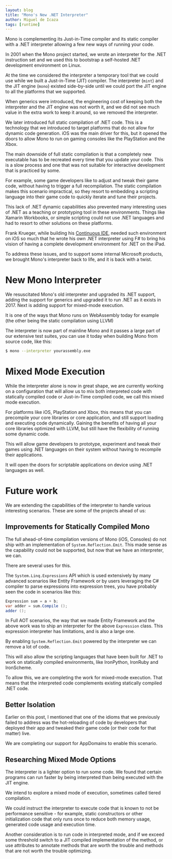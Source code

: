 ```yaml
---
layout: blog
title: "Mono's New .NET Interpreter"
author: Miguel de Icaza
tags: [runtime]
---
```


Mono is complementing its Just-in-Time compiler and its static
compiler with a .NET interpreter allowing a few new ways of running
your code.

In 2001 when the Mono project started, we wrote an interpreter for the
.NET instruction set and we used this to bootstrap a self-hosted .NET
development environment on Linux.

At the time we considered the interpreter a temporary tool that we
could use while we built a Just-in-Time (JIT) compiler. The
interpreter (`mint`) and the JIT engine (`mono`) existed side-by-side
until we could port the JIT engine to all the platforms that we
supported.

When generics were introduced, the engineering cost of keeping both
the interpreter and the JIT engine was not worth it, and we did not
see much value in the extra work to keep it around, so we removed the
interpreter.

We later introduced full static compilation of .NET code. This is a
technology that we introduced to target platforms that do not allow
for dynamic code generation. iOS was the main driver for this, but it
opened the doors to allow Mono to run on gaming consoles like the
PlayStation and the Xbox.

The main downside of full static compilation is that a completely new
executable has to be recreated every time that you update your
code. This is a slow process and one that was not suitable for
interactive development that is practiced by some.

For example, some game developers like to adjust and tweak their game
code, without having to trigger a full recompilation. The static
compilation makes this scenario impractical, so they resort to
embedding a scripting language into their game code to quickly iterate
and tune their projects.

This lack of .NET dynamic capabilities also prevented many interesting
uses of .NET as a teaching or prototyping tool in these environments.
Things like Xamarin Workbooks, or simple scripting could not use .NET
languages and had to resort to other solutions on these platforms.

Frank Krueger, while building his [Continuous
IDE](http://continuous.codes/), needed such environment on iOS so much
that he wrote his own .NET interpreter using F# to bring his vision of
having a complete development environment for .NET on the iPad.

To address these issues, and to support some internal Microsoft
products, we brought Mono's interpreter back to life, and it is back
with a twist.

# New Mono Interpreter

We resuscitated Mono's old interpreter and upgraded its .NET support,
adding the support for generics and upgraded it to run .NET as it
exists in 2017.  Next is adding support for mixed-mode
execution.

It is one of the ways that Mono runs on WebAssembly today for example
(the other being the static compilation using LLVM)

The interpreter is now part of mainline Mono and it passes a large
part of our extensive test suites, you can use it today when building
Mono from source code, like this:

```bash
$ mono --interpreter yourassembly.exe
```

# Mixed Mode Execution

While the interpreter alone is now in great shape, we are currently
working on a configuration that will allow us to mix both interpreted
code with statically compiled code or Just-in-Time compiled code, we
call this mixed mode execution.

For platforms like iOS, PlayStation and Xbox, this means that you can
precompile your core libraries or core application, and still support
loading and executing code dynamically.  Gaining the benefits of
having all your core libraries optimized with LLVM, but still have the
flexibility of running some dynamic code.

This will allow game developers to prototype, experiment and tweak
their games using .NET languages on their system without having to
recompile their applications.

It will open the doors for scriptable applications on device using
.NET languages as well.

# Future work

We are extending the capabilities of the interpreter to handle various
interesting scenarios. These are some of the projects ahead of us:

## Improvements for Statically Compiled Mono

The full ahead-of-time compilation versions of Mono (iOS, Consoles) do
not ship with an implementation of `System.Reflection.Emit`. This made
sense as the capability could not be supported, but now that we have
an interpreter, we can.

There are several uses for this.

The `System.Linq.Expressions` API which is used extensively by many
advanced scenarios like Entity Framework or by users leveraging the C#
compiler to parse expressions into expression trees, you have probably
seen the code in scenarios like this:

```csharp
Expression sum = a + b;
var adder = sum.Compile ();
adder ();
```

In Full AOT scenarios, the way that we made Entity Framework and the
above work was to ship an interpreter for the above `Expression`
class. This expression interpreter has limitations, and is also a
large one.

By enabling `System.Reflection.Emit` powered by the interpreter we can
remove a lot of code.

This will also allow the scripting languages that have been built for
.NET to work on statically compiled environments, like IronPython,
IronRuby and IronScheme.

To allow this, we are completing the work for mixed-mode
execution. That means that the interpreted code complements existing
statically compiled .NET code.

## Better Isolation

Earlier on this post, I mentioned that one of the idioms that we
previously failed to address was the hot-reloading of code by
developers that deployed their app and tweaked their game code (or
their code for that matter) live.

We are completing our support for AppDomains to enable this scenario.

## Researching Mixed Mode Options

The interpreter is a lighter option to run some code. We found that
certain programs can run faster by being interpreted than being
executed with the JIT engine.

We intend to explore a mixed mode of execution, sometimes called
tiered compilation.

We could instruct the interpreter to execute code that is known to not
be performance sensitive - for example, static constructors or other
initialization code that only runs once to reduce both memory usage,
generated code usage and execution time.

Another consideration is to run code in interpreted mode, and if we
exceed some threshold switch to a JIT compiled implementation of the
method, or use attributes to annotate methods that are worth the
trouble and methods that are not worth the trouble optimizing.



